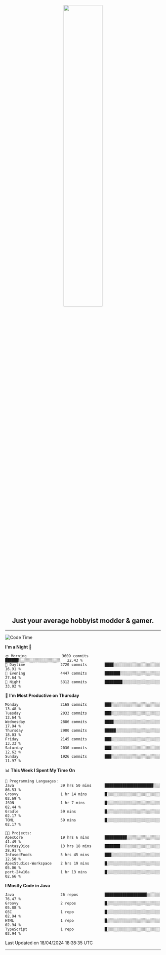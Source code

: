 <div align="center">
  <a href="https://apexmodder.xyz/"><img width="50%" height="50%" src="https://i.imgur.com/pc4HkGz.png"></a>
</div>
<h2 align="center">Just your average hobbyist modder & gamer.</h2>

---

<!--START_SECTION:waka-->
![Code Time](http://img.shields.io/badge/Code%20Time-1%2C065%20hrs%2026%20mins-blue)

**I'm a Night 🦉** 

```text
🌞 Morning                3609 commits        ██████░░░░░░░░░░░░░░░░░░░   22.43 % 
🌆 Daytime                2720 commits        ████░░░░░░░░░░░░░░░░░░░░░   16.91 % 
🌃 Evening                4447 commits        ███████░░░░░░░░░░░░░░░░░░   27.64 % 
🌙 Night                  5312 commits        ████████░░░░░░░░░░░░░░░░░   33.02 % 
```
📅 **I'm Most Productive on Thursday** 

```text
Monday                   2168 commits        ███░░░░░░░░░░░░░░░░░░░░░░   13.48 % 
Tuesday                  2033 commits        ███░░░░░░░░░░░░░░░░░░░░░░   12.64 % 
Wednesday                2886 commits        ████░░░░░░░░░░░░░░░░░░░░░   17.94 % 
Thursday                 2900 commits        █████░░░░░░░░░░░░░░░░░░░░   18.03 % 
Friday                   2145 commits        ███░░░░░░░░░░░░░░░░░░░░░░   13.33 % 
Saturday                 2030 commits        ███░░░░░░░░░░░░░░░░░░░░░░   12.62 % 
Sunday                   1926 commits        ███░░░░░░░░░░░░░░░░░░░░░░   11.97 % 
```


📊 **This Week I Spent My Time On** 

```text
💬 Programming Languages: 
Java                     39 hrs 50 mins      ██████████████████████░░░   86.53 % 
Groovy                   1 hr 14 mins        █░░░░░░░░░░░░░░░░░░░░░░░░   02.69 % 
JSON                     1 hr 7 mins         █░░░░░░░░░░░░░░░░░░░░░░░░   02.44 % 
Gradle                   59 mins             █░░░░░░░░░░░░░░░░░░░░░░░░   02.17 % 
TOML                     59 mins             █░░░░░░░░░░░░░░░░░░░░░░░░   02.17 % 

🐱‍💻 Projects: 
ApexCore                 19 hrs 6 mins       ██████████░░░░░░░░░░░░░░░   41.49 % 
FantasyDice              13 hrs 18 mins      ███████░░░░░░░░░░░░░░░░░░   28.91 % 
InfusedFoods             5 hrs 45 mins       ███░░░░░░░░░░░░░░░░░░░░░░   12.50 % 
ApexStudios-Workspace    2 hrs 19 mins       █░░░░░░░░░░░░░░░░░░░░░░░░   05.06 % 
port-24w10a              1 hr 13 mins        █░░░░░░░░░░░░░░░░░░░░░░░░   02.66 % 
```

**I Mostly Code in Java** 

```text
Java                     26 repos            ███████████████████░░░░░░   76.47 % 
Groovy                   2 repos             █░░░░░░░░░░░░░░░░░░░░░░░░   05.88 % 
GSC                      1 repo              █░░░░░░░░░░░░░░░░░░░░░░░░   02.94 % 
HTML                     1 repo              █░░░░░░░░░░░░░░░░░░░░░░░░   02.94 % 
TypeScript               1 repo              █░░░░░░░░░░░░░░░░░░░░░░░░   02.94 % 
```




 Last Updated on 18/04/2024 18:38:35 UTC
<!--END_SECTION:waka-->

---
